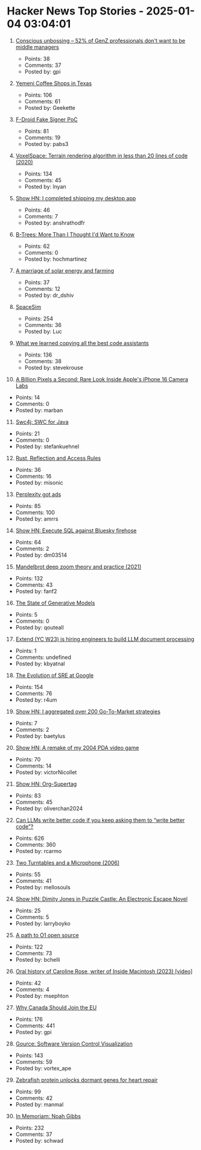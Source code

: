# Hacker News Top Stories - 2025-01-04 03:04:01

1. [Conscious unbossing – 52% of GenZ professionals don't want to be middle managers](https://www.robertwalters.co.uk/insights/news/blog/conscious-unbossing.html)
   - Points: 38
   - Comments: 37
   - Posted by: gpi

2. [Yemeni Coffee Shops in Texas](https://www.texasmonthly.com/food/yemeni-coffee-shops-booming-in-texas/)
   - Points: 106
   - Comments: 61
   - Posted by: Geekette

3. [F-Droid Fake Signer PoC](https://github.com/obfusk/fdroid-fakesigner-poc)
   - Points: 81
   - Comments: 19
   - Posted by: pabs3

4. [VoxelSpace: Terrain rendering algorithm in less than 20 lines of code (2020)](https://github.com/s-macke/VoxelSpace)
   - Points: 134
   - Comments: 45
   - Posted by: lnyan

5. [Show HN: I completed shipping my desktop app](https://pimosa.app/)
   - Points: 46
   - Comments: 7
   - Posted by: anshrathodfr

6. [B-Trees: More Than I Thought I'd Want to Know](https://benjamincongdon.me/blog/2021/08/17/B-Trees-More-Than-I-Thought-Id-Want-to-Know/)
   - Points: 62
   - Comments: 0
   - Posted by: hochmartinez

7. [A marriage of solar energy and farming](https://www.ksjd.org/2024-12-31/in-colorado-a-marriage-of-solar-energy-and-farming-provides-a-model-for-a-more-sustainable-future)
   - Points: 37
   - Comments: 12
   - Posted by: dr_dshiv

8. [SpaceSim](https://pavelsevecek.github.io/)
   - Points: 254
   - Comments: 36
   - Posted by: Luc

9. [What we learned copying all the best code assistants](https://blog.val.town/blog/fast-follow/)
   - Points: 136
   - Comments: 38
   - Posted by: stevekrouse

10. [A Billion Pixels a Second: Rare Look Inside Apple's iPhone 16 Camera Labs](https://www.cnet.com/tech/mobile/a-billion-pixels-a-second-i-got-a-rare-look-inside-apples-secret-iphone-16-camera-labs/)
   - Points: 14
   - Comments: 0
   - Posted by: marban

11. [Swc4j: SWC for Java](https://github.com/caoccao/swc4j)
   - Points: 21
   - Comments: 0
   - Posted by: stefankuehnel

12. [Rust, Reflection and Access Rules](https://fractalfir.github.io/generated_html/refl_priv.html)
   - Points: 36
   - Comments: 16
   - Posted by: misonic

13. [Perplexity got ads](https://twitter.com/damengchen/status/1875296442417607072)
   - Points: 85
   - Comments: 100
   - Posted by: amrrs

14. [Show HN: Execute SQL against Bluesky firehose](https://github.com/turbolytics/sql-flow)
   - Points: 64
   - Comments: 2
   - Posted by: dm03514

15. [Mandelbrot deep zoom theory and practice (2021)](https://mathr.co.uk/blog/2021-05-14_deep_zoom_theory_and_practice.html)
   - Points: 132
   - Comments: 43
   - Posted by: fanf2

16. [The State of Generative Models](https://nrehiew.github.io/blog/2024/)
   - Points: 5
   - Comments: 0
   - Posted by: qouteall

17. [Extend (YC W23) is hiring engineers to build LLM document processing](https://jobs.ashbyhq.com/extend/9d4d8974-bd9b-432d-84ec-8268e5a8ed37)
   - Points: 1
   - Comments: undefined
   - Posted by: kbyatnal

18. [The Evolution of SRE at Google](https://www.usenix.org/publications/loginonline/evolution-sre-google)
   - Points: 154
   - Comments: 76
   - Posted by: r4um

19. [Show HN: I aggregated over 200 Go-To-Market strategies](https://fellowry.com/)
   - Points: 7
   - Comments: 2
   - Posted by: baetylus

20. [Show HN: A remake of my 2004 PDA video game](https://nicollet.net/blog/darklaga/remake.html)
   - Points: 70
   - Comments: 14
   - Posted by: victorNicollet

21. [Show HN: Org-Supertag](https://github.com/yibie/org-supertag)
   - Points: 83
   - Comments: 45
   - Posted by: oliverchan2024

22. [Can LLMs write better code if you keep asking them to “write better code”?](https://minimaxir.com/2025/01/write-better-code/)
   - Points: 626
   - Comments: 360
   - Posted by: rcarmo

23. [Two Turntables and a Microphone (2006)](https://goodfuzzysounds.com/ma/docs/funnyversion.htm)
   - Points: 55
   - Comments: 41
   - Posted by: mellosouls

24. [Show HN: Dimity Jones in Puzzle Castle: An Electronic Escape Novel](https://obnakwa.itch.io/dimityjones)
   - Points: 25
   - Comments: 5
   - Posted by: larryboyko

25. [A path to O1 open source](https://arxiv.org/abs/2412.14135)
   - Points: 122
   - Comments: 73
   - Posted by: bchelli

26. [Oral history of Caroline Rose, writer of Inside Macintosh (2023) [video]](https://www.youtube.com/watch?v=RikO_3jedlY)
   - Points: 42
   - Comments: 4
   - Posted by: msephton

27. [Why Canada Should Join the EU](https://www.economist.com/europe/2025/01/02/why-canada-should-join-the-eu)
   - Points: 176
   - Comments: 441
   - Posted by: gpi

28. [Gource: Software Version Control Visualization](https://github.com/acaudwell/Gource)
   - Points: 143
   - Comments: 59
   - Posted by: vortex_ape

29. [Zebrafish protein unlocks dormant genes for heart repair](https://www.hubrecht.eu/zebrafish-protein-unlocks-dormant-genes-for-heart-repair/)
   - Points: 99
   - Comments: 42
   - Posted by: manmal

30. [In Memoriam: Noah Gibbs](https://blog.schwad.org/schwogs/6)
   - Points: 232
   - Comments: 37
   - Posted by: schwad

